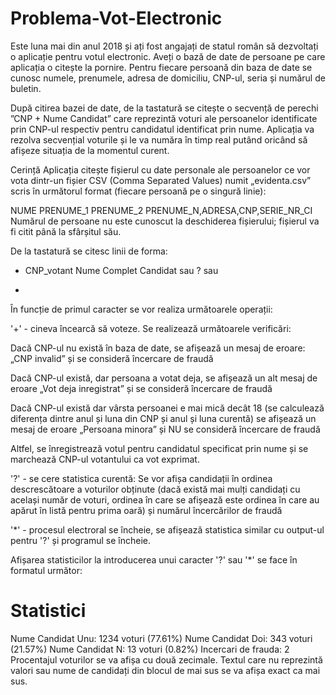# Problema-Vot-Electronic
Este luna mai din anul 2018 și ați fost angajați de statul român să dezvoltați o aplicație pentru votul electronic. Aveți o bază de date de persoane pe care aplicația o citește la pornire. Pentru fiecare persoană din baza de date se cunosc numele, prenumele, adresa de domiciliu, CNP-ul, seria și numărul de buletin.

După citirea bazei de date, de la tastatură se citește o secvență de perechi ”CNP + Nume Candidat” care reprezintă voturi ale persoanelor identificate prin CNP-ul respectiv pentru candidatul identificat prin nume. Aplicația va rezolva secvențial voturile și le va număra în timp real putând oricând să afișeze situația de la momentul curent.

Cerință
Aplicația citește fișierul cu date personale ale persoanelor ce vor vota dintr-un fișier CSV (Comma Separated Values) numit „evidenta.csv” scris în următorul format (fiecare persoană pe o singură linie):

NUME PRENUME_1 PRENUME_2 PRENUME_N,ADRESA,CNP,SERIE_NR_CI
Numărul de persoane nu este cunoscut la deschiderea fișierului; fișierul va fi citit până la sfârșitul său.

De la tastatură se citesc linii de forma:

+ CNP_votant Nume Complet Candidat
sau
?
sau
*
În funcție de primul caracter se vor realiza următoarele operații:

'+' - cineva încearcă să voteze. Se realizează următoarele verificări:

Dacă CNP-ul nu există în baza de date, se afișează un mesaj de eroare: „CNP invalid” și se consideră încercare de fraudă

Dacă CNP-ul există, dar persoana a votat deja, se afișează un alt mesaj de eroare „Vot deja inregistrat” și se consideră încercare de fraudă

Dacă CNP-ul există dar vârsta persoanei e mai mică decât 18 (se calculează diferența dintre anul și luna din CNP și anul și luna curentă) se afișează un mesaj de eroare „Persoana minora” și NU se consideră încercare de fraudă

Altfel, se înregistrează votul pentru candidatul specificat prin nume și se marchează CNP-ul votantului ca vot exprimat.

'?' - se cere statistica curentă: Se vor afișa candidații în ordinea descrescătoare a voturilor obținute (dacă există mai mulți candidați cu același număr de voturi, ordinea în care se afișează este ordinea în care au apărut în listă pentru prima oară) și numărul încercărilor de fraudă

'*' - procesul electroral se încheie, se afișează statistica similar cu output-ul pentru '?' și programul se încheie.

Afișarea statisticilor la introducerea unui caracter '?' sau '*' se face în formatul următor:

Statistici
==========
Nume Candidat Unu: 1234 voturi (77.61%)
Nume Candidat Doi: 343 voturi (21.57%)
Nume Candidat N: 13 voturi (0.82%)
Incercari de frauda: 2
Procentajul voturilor se va afișa cu două zecimale. Textul care nu reprezintă valori sau nume de candidați din blocul de mai sus se va afișa exact ca mai sus.
